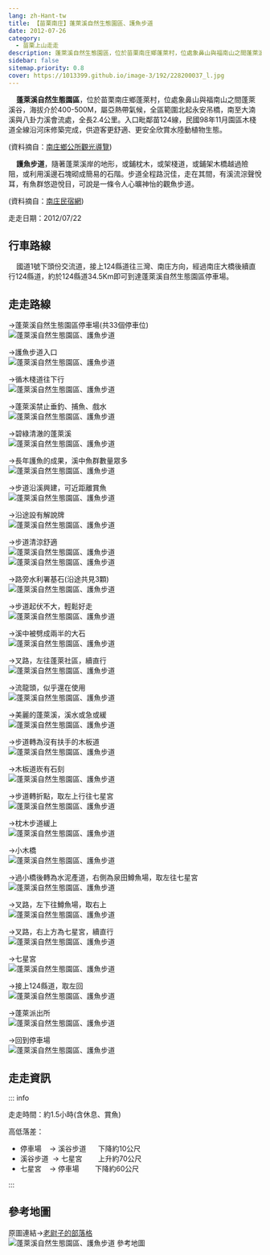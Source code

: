 ```yaml
---
lang: zh-Hant-tw
title: 【苗栗南庄】蓬萊溪自然生態園區、護魚步道
date: 2012-07-26
category: 
  - 苗栗上山走走
description: 蓬萊溪自然生態園區，位於苗栗南庄鄉蓬萊村，位處象鼻山與福南山之間蓬萊溪谷，海拔介於400-500M，屬亞熱帶氣候，全區範圍北起永安吊橋，南至大湳溪與八卦力溪會流處，全長2.4公里。入口毗鄰苗124線，民國98年11月園區木棧道全線沿河床修築完成，供遊客更舒適、更安全欣賞水陸動植物生態。
sidebar: false
sitemap.priority: 0.8
cover: https://1013399.github.io/image-3/192/228200037_l.jpg
---
```


    **蓬萊溪自然生態園區**，位於苗栗南庄鄉蓬萊村，位處象鼻山與福南山之間蓬萊溪谷，海拔介於400-500M，屬亞熱帶氣候，全區範圍北起永安吊橋，南至大湳溪與八卦力溪會流處，全長2.4公里。入口毗鄰苗124線，民國98年11月園區木棧道全線沿河床修築完成，供遊客更舒適、更安全欣賞水陸動植物生態。

(資料摘自：[南庄鄉公所觀光導覽](http://www.nanchuang.gov.tw/nanjhuang_township/normalContent.php?forewordID=9950&secureChk=9cb09e3397c2377d60cd57bd50818928))  

<!-- more -->

    **護魚步道**，隨著蓬萊溪岸的地形，或鋪枕木，或架棧道，或鋪架木橋越過險阻，或利用溪邊石塊砌成簡易的石階。步道全程路況佳，走在其間，有溪流淙聲悅耳，有魚群悠遊悅目，可說是一條令人心曠神怡的觀魚步道。

(資料摘自：[南庄民宿網](http://www.ioneone.com/pic_show_6.php))

走走日期：2012/07/22

## 行車路線
    國道1號下頭份交流道，接上124縣道往三灣、南庄方向，經過南庄大橋後續直行124縣道，約於124縣道34.5Km即可到達蓬萊溪自然生態園區停車場。

## 走走路線
→蓬萊溪自然生態園區停車場(共33個停車位)  
![蓬萊溪自然生態園區、護魚步道](https://1013399.github.io/image-3/192/228199840_l.jpg)

→護魚步道入口  
![蓬萊溪自然生態園區、護魚步道](https://1013399.github.io/image-3/192/228199848_l.jpg)

→循木棧道往下行  
![蓬萊溪自然生態園區、護魚步道](https://1013399.github.io/image-3/192/228199854_l.jpg)

→蓬萊溪禁止垂釣、捕魚、戲水  
![蓬萊溪自然生態園區、護魚步道](https://1013399.github.io/image-3/192/228199863_l.jpg)

→碧綠清澈的蓬萊溪  
![蓬萊溪自然生態園區、護魚步道](https://1013399.github.io/image-3/192/228199871_l.jpg)

→長年護魚的成果，溪中魚群數量眾多  
![蓬萊溪自然生態園區、護魚步道](https://1013399.github.io/image-3/192/228199879_l.jpg)

→步道沿溪興建，可近距離賞魚  
![蓬萊溪自然生態園區、護魚步道](https://1013399.github.io/image-3/192/228199892_l.jpg)

→沿途設有解說牌  
![蓬萊溪自然生態園區、護魚步道](https://1013399.github.io/image-3/192/228199903_l.jpg)

→步道清涼舒適  
![蓬萊溪自然生態園區、護魚步道](https://1013399.github.io/image-3/192/228199922_l.jpg)  
![蓬萊溪自然生態園區、護魚步道](https://1013399.github.io/image-3/192/228199950_l.jpg)

→路旁水利署基石(沿途共見3顆)  
![蓬萊溪自然生態園區、護魚步道](https://1013399.github.io/image-3/192/228199963_l.jpg)

→步道起伏不大，輕鬆好走  
![蓬萊溪自然生態園區、護魚步道](https://1013399.github.io/image-3/192/228199974_l.jpg)

→溪中被劈成兩半的大石  
![蓬萊溪自然生態園區、護魚步道](https://1013399.github.io/image-3/192/228199991_l.jpg)

→叉路，左往蓬萊社區，續直行  
![蓬萊溪自然生態園區、護魚步道](https://1013399.github.io/image-3/192/228200000_l.jpg)

→流龍頭，似乎還在使用  
![蓬萊溪自然生態園區、護魚步道](https://1013399.github.io/image-3/192/228200027_l.jpg)

→美麗的蓬萊溪，溪水或急或緩  
![蓬萊溪自然生態園區、護魚步道](https://1013399.github.io/image-3/192/228200037_l.jpg)

→步道轉為沒有扶手的木板道  
![蓬萊溪自然生態園區、護魚步道](https://1013399.github.io/image-3/192/228200047_l.jpg)

→木板道崁有石刻  
![蓬萊溪自然生態園區、護魚步道](https://1013399.github.io/image-3/192/228200060_l.jpg)

→步道轉折點，取左上行往七星宮  
![蓬萊溪自然生態園區、護魚步道](https://1013399.github.io/image-3/192/228200068_l.jpg)

→枕木步道緩上  
![蓬萊溪自然生態園區、護魚步道](https://1013399.github.io/image-3/192/228200090_l.jpg)

→小木橋  
![蓬萊溪自然生態園區、護魚步道](https://1013399.github.io/image-3/192/228200101_l.jpg)

→過小橋後轉為水泥產道，右側為泉田鱒魚場，取左往七星宮  
![蓬萊溪自然生態園區、護魚步道](https://1013399.github.io/image-3/192/228200119_l.jpg)

→叉路，左下往鱒魚場，取右上  
![蓬萊溪自然生態園區、護魚步道](https://1013399.github.io/image-3/192/228200128_l.jpg)

→叉路，右上方為七星宮，續直行  
![蓬萊溪自然生態園區、護魚步道](https://1013399.github.io/image-3/192/228200141_l.jpg)

→七星宮  
![蓬萊溪自然生態園區、護魚步道](https://1013399.github.io/image-3/192/228200153_l.jpg)

→接上124縣道，取左回  
![蓬萊溪自然生態園區、護魚步道](https://1013399.github.io/image-3/192/228200168_l.jpg)

→蓬萊派出所  
![蓬萊溪自然生態園區、護魚步道](https://1013399.github.io/image-3/192/228200176_l.jpg)

→回到停車場  
![蓬萊溪自然生態園區、護魚步道](https://1013399.github.io/image-3/192/228199832_l.jpg)


## 走走資訊

::: info

走走時間：約1.5小時(含休息、賞魚)

高低落差：
- 停車場    → 溪谷步道      下降約10公尺  
- 溪谷步道  → 七星宮        上升約70公尺  
- 七星宮    → 停車場        下降約60公尺

:::

## 參考地圖
原圖連結→[老尉子的部落格](http://blog.xuite.net/laoweiz/blog/16948372)  
![蓬萊溪自然生態園區、護魚步道 參考地圖](https://1013399.github.io/image-3/192/228201282_l.jpg)